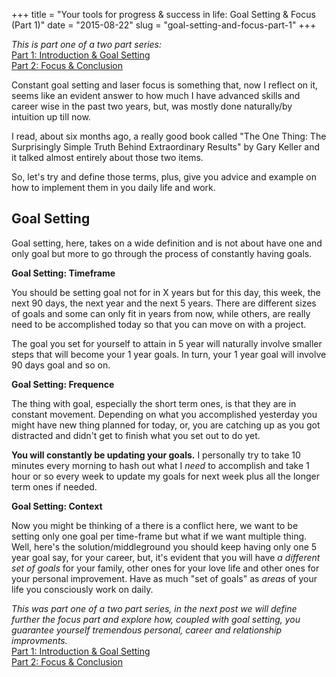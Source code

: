 +++
title = "Your tools for progress & success in life: Goal Setting & Focus (Part 1)"
date = "2015-08-22"
slug = "goal-setting-and-focus-part-1"
+++

_This is part one of a two part series:_
<br>
[Part 1: Introduction & Goal Setting](/2015/08/22/goal-setting-and-focus-part-1.html)
<br>
[Part 2: Focus & Conclusion](/2015/08/22/goal-setting-and-focus-part-2.html)

Constant goal setting and laser focus is something that, now I reflect on it, seems like an evident answer to how much I have advanced skills and career wise in the past two years, but, was mostly done naturally/by intuition up till now.

I read, about six months ago, a really good book called "The One Thing: The Surprisingly Simple Truth Behind Extraordinary Results" by Gary Keller and it talked almost entirely about those two items.

So, let's try and define those terms, plus, give you advice and example on how to implement them in you daily life and work.

## Goal Setting

Goal setting, here, takes on a wide definition and is not about have one and only goal but more to go through the process of constantly having goals.

**Goal Setting: Timeframe**

You should be setting goal not for in X years but for this day, this week, the next 90 days, the next year and the next 5 years. There are different sizes of goals and some can only fit in years from now, while others, are really need to be accomplished today so that you can move on with a project.

The goal you set for yourself to attain in 5 year will naturally involve smaller steps that will become your 1 year goals. In turn, your 1 year goal will involve 90 days goal and so on.

**Goal Setting: Frequence**

The thing with goal, especially the short term ones, is that they are in constant movement. Depending on what you accomplished yesterday you might have new thing planned for today, or, you are catching up as you got distracted and didn't get to finish what you set out to do yet.

__You will constantly be updating your goals.__ I personally try to take 10 minutes every morning to hash out what I _need_ to accomplish and take 1 hour or so every week to update my goals for next week plus all the longer term ones if needed.

**Goal Setting: Context**

Now you might be thinking of a there is a conflict here, we want to be setting only one goal per time-frame but what if we want multiple thing. Well, here's the solution/middleground you should keep having only one 5 year goal say, for your career, but, it's evident that you will have _a different set of goals_ for your family, other ones for your love life and other ones for your personal improvement. Have as much "set of goals" as _areas_ of your life you consciously work on daily.


_This was part one of a two part series, in the next post we will define further the focus part and explore how, coupled with goal setting, you guarantee yourself tremendous personal, career and relationship improvments._
<br>
[Part 1: Introduction & Goal Setting](/2015/08/22/goal-setting-and-focus-part-1.html)
<br>
[Part 2: Focus & Conclusion](/2015/08/22/goal-setting-and-focus-part-2.html)
